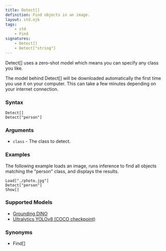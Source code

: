 ```yaml
---
title: Detect[]
definition: Find objects in an image.
layout: std.njk
tags:
    - std
    - Find
signatures:
    - Detect[]
    - Detect["string"]
---
```


Detect[] uses a zero-shot model which means you can specify any class you like.

<div class="callout info">
<p>The model behind Detect[] will be downloaded automatically the first time you use it on your computer. This can take a few minutes depending on your internet connection.</p>
</div>

### Syntax

```
Detect[]
Detect["person"]
```

### Arguments

- `class` - The class to detect.

### Examples

The following example loads an image, runs inference to find all objects matching the "person" class, and displays the results.

```
Load["./photo.jpg"]
Detect["person"]
Show[]
```

### Supported Models

- [Grounding DINO](https://github.com/IDEA-Research/GroundingDINO)
- [Ultralytics YOLOv8 (COCO checkpoint)](https://github.com/ultralytics/ultralytics)

### Synonyms

- Find[]